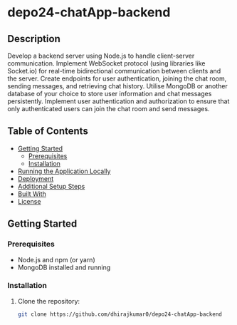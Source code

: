 # depo24-chatApp-backend

## Description

Develop a backend server using Node.js to handle client-server communication.
Implement WebSocket protocol (using libraries like Socket.io) for real-time bidirectional communication between clients and the server.
Create endpoints for user authentication, joining the chat room, sending messages, and retrieving chat history.
Utilise MongoDB or another database of your choice to store user information and chat messages persistently.
Implement user authentication and authorization to ensure that only authenticated users can join the chat room and send messages.


## Table of Contents

- [Getting Started](#getting-started)
  - [Prerequisites](#prerequisites)
  - [Installation](#installation)
- [Running the Application Locally](#running-the-application-locally)
- [Deployment](#deployment)
- [Additional Setup Steps](#additional-setup-steps)
- [Built With](#built-with)
- [License](#license)

## Getting Started

### Prerequisites

- Node.js and npm (or yarn)
- MongoDB installed and running

### Installation

1. Clone the repository:

   ```bash
   git clone https://github.com/dhirajkumar0/depo24-chatApp-backend
